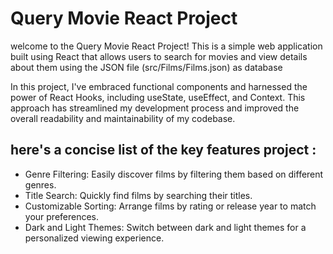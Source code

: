 # Query Movie React Project
welcome to the Query Movie React Project! This is a simple web application built using React that allows users to search for movies and view details about them using the JSON file (src/Films/Films.json) as database

In this project, I've embraced functional components and harnessed the power of React Hooks, including useState, useEffect, and Context. This approach has streamlined my development process and improved the overall readability and maintainability of my codebase.

## here's a concise list of the key features project :
- Genre Filtering: Easily discover films by filtering them based on different genres.
- Title Search: Quickly find films by searching their titles.
- Customizable Sorting: Arrange films by rating or release year to match your preferences.
- Dark and Light Themes: Switch between dark and light themes for a personalized viewing experience.
